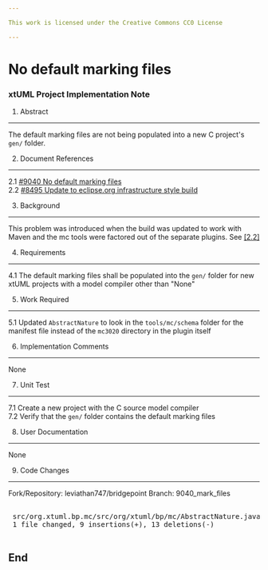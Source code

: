 ```yaml
---

This work is licensed under the Creative Commons CC0 License

---
```


# No default marking files
### xtUML Project Implementation Note

1. Abstract
-----------
The default marking files are not being populated into a new C project's `gen/`
folder.

2. Document References
----------------------
<a id="2.1"></a>2.1 [#9040 No default marking files](https://support.onefact.net/issues/9040)  
<a id="2.2"></a>2.2 [#8495 Update to eclipse.org infrastructure style build](https://support.onefact.net/issues/8495)  

3. Background
-------------
This problem was introduced when the build was updated to work with Maven and
the mc tools were factored out of the separate plugins. See [[2.2]](#2.2)

4. Requirements
---------------
4.1 The default marking files shall be populated into the `gen/` folder for new
xtUML projects with a model compiler other than "None"  

5. Work Required
----------------
5.1 Updated `AbstractNature` to look in the `tools/mc/schema` folder for the
manifest file instead of the `mc3020` directory in the plugin itself

6. Implementation Comments
--------------------------
None

7. Unit Test
------------
7.1 Create a new project with the C source model compiler  
7.2 Verify that the `gen/` folder contains the default marking files  

8. User Documentation
---------------------
None

9. Code Changes
---------------
Fork/Repository: leviathan747/bridgepoint
Branch: 9040_mark_files

<pre>

 src/org.xtuml.bp.mc/src/org/xtuml/bp/mc/AbstractNature.java | 22 +++++++++-------------
 1 file changed, 9 insertions(+), 13 deletions(-)

</pre>

End
---


